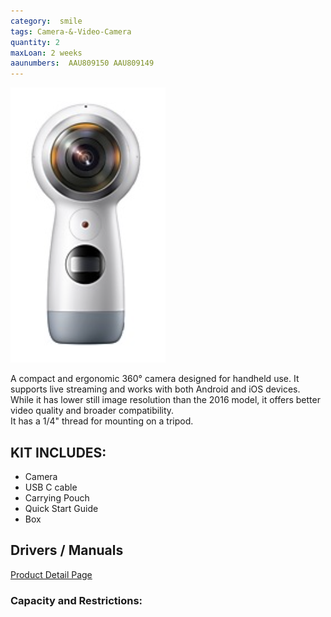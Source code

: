 ```yaml
---
category:  smile
tags: Camera-&-Video-Camera
quantity: 2
maxLoan: 2 weeks
aaunumbers:  AAU809150 AAU809149
---
```

![360 Camera 2017](/assets/images/equip/36017.png)

A compact and ergonomic 360° camera designed for handheld use. It supports live streaming and works with both Android and iOS devices. While it has lower still image resolution than the 2016 model, it offers better video quality and broader compatibility.<br>It has a 1/4" thread for mounting on a tripod.
## KIT INCLUDES:
-  Camera 
-  USB C cable 
-  Carrying Pouch 
-  Quick Start Guide 
-  Box

## Drivers / Manuals
[Product Detail Page](https://www.samsung.com/us/support/mobile/virtual-reality/gear-360/gear-360-2017/)



### Capacity and Restrictions:

